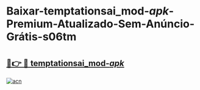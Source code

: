 # Baixar-temptationsai_mod-_apk_-Premium-Atualizado-Sem-Anúncio-Grátis-s06tm

# <h2><a href="https://te7csp.esa.edu.pl?src=temptationsai_mod-_apk_&ref=s06tm">🔗👉 🔴 temptationsai_mod-_apk_</a></h2>

[![acn](https://github.com/user-attachments/assets/0f9c940e-d8b0-45ae-aac7-cd30a18b3e1c)](https://te7csp.esa.edu.pl?src=temptationsai_mod-_apk_&ref=s06tm)

